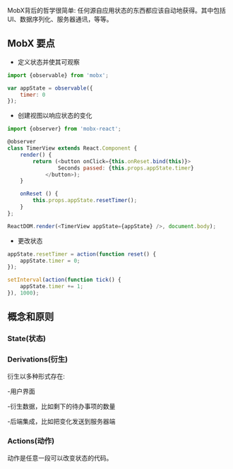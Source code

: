 MobX背后的哲学很简单: 任何源自应用状态的东西都应该自动地获得。其中包括UI、数据序列化、服务器通讯，等等。

## MobX 要点

- 定义状态并使其可观察

```javascript
import {observable} from 'mobx';

var appState = observable({
    timer: 0
});
```
- 创建视图以响应状态的变化

```javascript
import {observer} from 'mobx-react';

@observer
class TimerView extends React.Component {
    render() {
        return (<button onClick={this.onReset.bind(this)}>
                Seconds passed: {this.props.appState.timer}
            </button>);
    }

    onReset () {
        this.props.appState.resetTimer();
    }
};

ReactDOM.render(<TimerView appState={appState} />, document.body);

```

- 更改状态

```javascript
appState.resetTimer = action(function reset() {
    appState.timer = 0;
});

setInterval(action(function tick() {
    appState.timer += 1;
}), 1000);

```

## 概念和原则


### State(状态)

### Derivations(衍生)

衍生以多种形式存在:

-用户界面

-衍生数据，比如剩下的待办事项的数量

-后端集成，比如把变化发送到服务器端

### Actions(动作)

动作是任意一段可以改变状态的代码。
